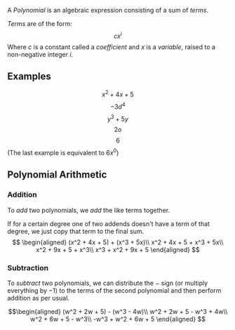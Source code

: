 A *Polynomial* is an algebraic expression consisting of a sum of *terms*.

*Terms* are of the form:
$$cx^i$$
Where $c$ is a constant called a *coefficient* and $x$ is a *variable*, raised to a non-negative integer $i$.

## Examples

$$x^2 + 4x + 5$$
$$-3d^4$$
$$y^3+5y$$
$$2o$$
$$6$$
(The last example is equivalent to $6x^0$)

## Polynomial Arithmetic

### Addition
To *add* two polynomials, we *add* the like terms together.

If for a certain degree one of two addends doesn't have a term of that degree, we just copy that term to the final sum.
$$
\begin{aligned}
(x^2 + 4x + 5) + (x^3 + 5x)\\
x^2 + 4x + 5 + x^3 + 5x\\
x^2 + 9x + 5 + x^3\\
x^3 + x^2 + 9x + 5
\end{aligned}
$$

### Subtraction
To *subtract* two polynomials, we can distribute the $-$ sign (or multiply everything by $-1$) to the terms of the second polynomial and then perform addition as per usual.

$$\begin{aligned}
(w^2 + 2w + 5) - (w^3 - 4w)\\
w^2 + 2w + 5 - w^3 + 4w\\
w^2 + 6w + 5 - w^3\\
-w^3 + w^2 + 6w + 5
\end{aligned}
$$